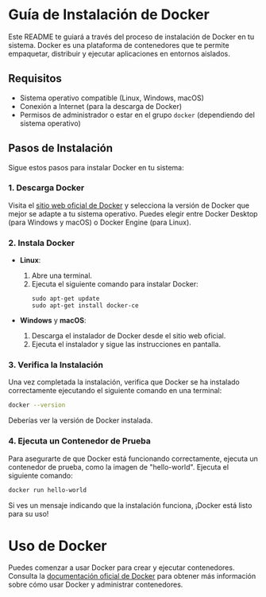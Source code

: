 # Guía de Instalación de Docker

Este README te guiará a través del proceso de instalación de Docker en tu sistema. Docker es una plataforma de contenedores que te permite empaquetar, distribuir y ejecutar aplicaciones en entornos aislados.

## Requisitos

- Sistema operativo compatible (Linux, Windows, macOS)
- Conexión a Internet (para la descarga de Docker)
- Permisos de administrador o estar en el grupo `docker` (dependiendo del sistema operativo)

## Pasos de Instalación

Sigue estos pasos para instalar Docker en tu sistema:

### 1. Descarga Docker

Visita el [sitio web oficial de Docker](https://www.docker.com/get-started) y selecciona la versión de Docker que mejor se adapte a tu sistema operativo. Puedes elegir entre Docker Desktop (para Windows y macOS) o Docker Engine (para Linux).

### 2. Instala Docker

- **Linux**:
  1. Abre una terminal.
  2. Ejecuta el siguiente comando para instalar Docker:
     ```
     sudo apt-get update
     sudo apt-get install docker-ce
     ```

- **Windows** y **macOS**:
  1. Descarga el instalador de Docker desde el sitio web oficial.
  2. Ejecuta el instalador y sigue las instrucciones en pantalla.

### 3. Verifica la Instalación

Una vez completada la instalación, verifica que Docker se ha instalado correctamente ejecutando el siguiente comando en una terminal:

```bash
docker --version
```

Deberías ver la versión de Docker instalada.

### 4. Ejecuta un Contenedor de Prueba
Para asegurarte de que Docker está funcionando correctamente, ejecuta un contenedor de prueba, como la imagen de "hello-world". Ejecuta el siguiente comando:

```bash
docker run hello-world
```

Si ves un mensaje indicando que la instalación funciona, ¡Docker está listo para su uso!


# Uso de Docker
Puedes comenzar a usar Docker para crear y ejecutar contenedores. Consulta la  [documentación oficial de Docker](https://docs.docker.com/) para obtener más información sobre cómo usar Docker y administrar contenedores.